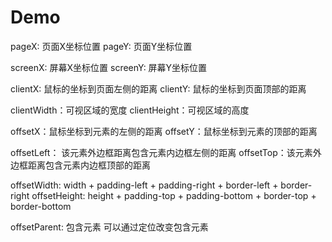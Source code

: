 # Demo
pageX: 页面X坐标位置
pageY: 页面Y坐标位置

screenX: 屏幕X坐标位置
screenY: 屏幕Y坐标位置

clientX: 鼠标的坐标到页面左侧的距离
clientY: 鼠标的坐标到页面顶部的距离

clientWidth：可视区域的宽度
clientHeight：可视区域的高度

offsetX：鼠标坐标到元素的左侧的距离
offsetY：鼠标坐标到元素的顶部的距离

offsetLeft： 该元素外边框距离包含元素内边框左侧的距离
offsetTop：该元素外边框距离包含元素内边框顶部的距离

offsetWidth: width + padding-left + padding-right + border-left + border-right
offsetHeight: height + padding-top + padding-bottom + border-top + border-bottom

offsetParent: 包含元素
可以通过定位改变包含元素

